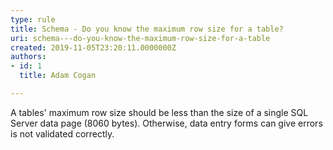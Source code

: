 ```yaml
---
type: rule
title: Schema - Do you know the maximum row size for a table?
uri: schema---do-you-know-the-maximum-row-size-for-a-table
created: 2019-11-05T23:20:11.0000000Z
authors:
- id: 1
  title: Adam Cogan

---
```


​A​ tables' maximum row size should be less than the size of a single SQL Server data page (8060 bytes). Otherwise, data entry forms can give errors is not validated correctly.
